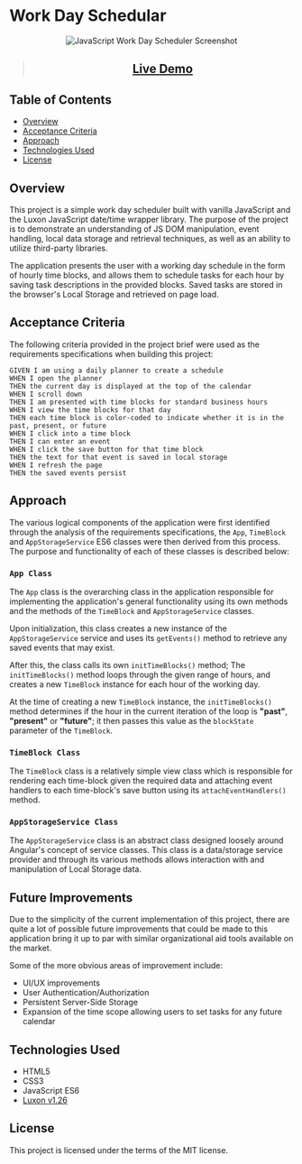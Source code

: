 # Work Day Schedular

<p align="center">
  <img src="./assets/img/demo.gif" alt="JavaScript Work Day Scheduler Screenshot">
</p>

> <h2 align="center"><a  href="https://kevin-aminzadeh.github.io/05-work-day-scheduler/">Live Demo</a></h2>

## Table of Contents

- [Overview](#overview)
- [Acceptance Criteria](#acceptance-criteria)
- [Approach](#approach)
- [Technologies Used](#technologies-used)
- [License](#license)

## Overview

This project is a simple work day scheduler built with vanilla JavaScript and the Luxon JavaScript date/time wrapper library. The purpose of the project is to demonstrate an understanding of JS DOM manipulation, event handling, local data storage and retrieval techniques, as well as an ability to utilize third-party libraries.

The application presents the user with a working day schedule in the form of hourly time blocks, and allows them to schedule tasks for each hour by saving task descriptions in the provided blocks. Saved tasks are stored in the browser's Local Storage and retrieved on page load.

## Acceptance Criteria

The following criteria provided in the project brief were used as the requirements specifications when building this project:

```
GIVEN I am using a daily planner to create a schedule
WHEN I open the planner
THEN the current day is displayed at the top of the calendar
WHEN I scroll down
THEN I am presented with time blocks for standard business hours
WHEN I view the time blocks for that day
THEN each time block is color-coded to indicate whether it is in the past, present, or future
WHEN I click into a time block
THEN I can enter an event
WHEN I click the save button for that time block
THEN the text for that event is saved in local storage
WHEN I refresh the page
THEN the saved events persist
```

## Approach

The various logical components of the application were first identified through the analysis of the requirements specifications, the `App`, `TimeBlock` and `AppStorageService` ES6 classes were then derived from this process. The purpose and functionality of each of these classes is described below:

### **`App Class`**

The `App` class is the overarching class in the application responsible for implementing the application's general functionality using its own methods and the methods of the `TimeBlock` and `AppStorageService` classes.

Upon initialization, this class creates a new instance of the `AppStorageService` service and uses its `getEvents()` method to retrieve any saved events that may exist.

After this, the class calls its own `initTimeBlocks()` method; The `initTimeBlocks()` method loops through the given range of hours, and creates a new `TimeBlock` instance for each hour of the working day.

At the time of creating a new `TimeBlock` instance, the `initTimeBlocks()` method determines if the hour in the current iteration of the loop is **"past"**, **"present"** or **"future"**; it then passes this value as the `blockState` parameter of the `TimeBlock`.

### **`TimeBlock Class`**

The `TimeBlock` class is a relatively simple view class which is responsible for rendering each time-block given the required data and attaching event handlers to each time-block's save button using its `attachEventHandlers()` method.

### **`AppStorageService Class`**

The `AppStorageService` class is an abstract class designed loosely around Angular's concept of service classes. This class is a data/storage service provider and through its various methods allows interaction with and manipulation of Local Storage data.

## Future Improvements

Due to the simplicity of the current implementation of this project, there are quite a lot of possible future improvements that could be made to this application bring it up to par with similar organizational aid tools available on the market.

Some of the more obvious areas of improvement include:

- UI/UX improvements
- User Authentication/Authorization
- Persistent Server-Side Storage
- Expansion of the time scope allowing users to set tasks for any future calendar

## Technologies Used

- HTML5
- CSS3
- JavaScript ES6
- [Luxon v1.26](https://moment.github.io/luxon/)

## License

This project is licensed under the terms of the MIT license.

